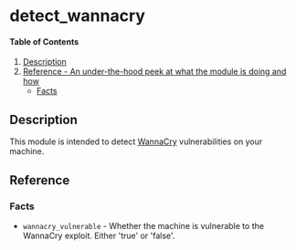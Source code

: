 # detect_wannacry

#### Table of Contents

1. [Description](#description)
2. [Reference - An under-the-hood peek at what the module is doing and how](#reference)
    * [Facts](#facts)

## Description

This module is intended to detect [WannaCry](https://www.microsoft.com/security/portal/threat/encyclopedia/Entry.aspx?Name=Ransom:Win32/WannaCrypt) vulnerabilities on your machine.

## Reference

### Facts

* `wannacry_vulnerable` - Whether the machine is vulnerable to the WannaCry exploit.  Either 'true' or 'false'.
